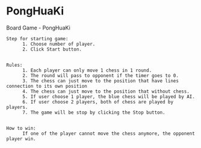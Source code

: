 # PongHuaKi
Board Game - PongHuaKi 


    Step for starting game:
          1. Choose number of player.
          2. Click Start button.


    Rules:
          1. Each player can only move 1 chess in 1 round.
          2. The round will pass to opponent if the timer goes to 0.
          3. The chess can just move to the position that have lines connection to its own position
          4. The chess can just move to the position that without chess.
          5. If user choose 1 player, the blue chess will be played by AI.
          6. If user choose 2 players, both of chess are played by players.
          7. The game will be stop by clicking the Stop button.


    How to win:
          If one of the player cannot move the chess anymore, the opponent player win.
